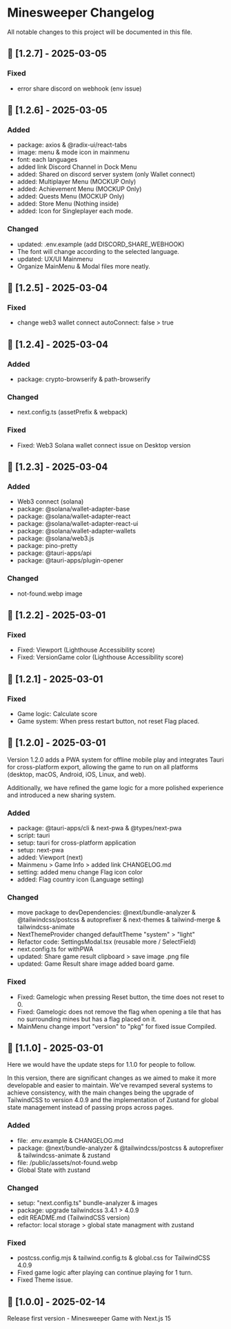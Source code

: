# Minesweeper Changelog
All notable changes to this project will be documented in this file.

## 📍 [1.2.7] - 2025-03-05
### Fixed
- error share discord on webhook (env issue)

## 📍 [1.2.6] - 2025-03-05
### Added
- package: axios & @radix-ui/react-tabs
- image: menu & mode icon in mainmenu
- font: each languages
- added link Discord Channel in Dock Menu
- added: Shared on discord server system (only Wallet connect)
- added: Multiplayer Menu (MOCKUP Only)
- added: Achievement Menu (MOCKUP Only)
- added: Quests Menu (MOCKUP Only)
- added: Store Menu (Nothing inside)
- added: Icon for Singleplayer each mode.

### Changed
- updated: .env.example (add DISCORD_SHARE_WEBHOOK)
- The font will change according to the selected language.
- updated: UX/UI Mainmenu
- Organize MainMenu & Modal files more neatly.

## 📍 [1.2.5] - 2025-03-04
### Fixed
- change web3 wallet connect autoConnect: false > true

## 📍 [1.2.4] - 2025-03-04
### Added
- package: crypto-browserify & path-browserify

### Changed
- next.config.ts (assetPrefix & webpack)

### Fixed
- Fixed: Web3 Solana wallet connect issue on Desktop version

## 📍 [1.2.3] - 2025-03-04
### Added
- Web3 connect (solana)
- package: @solana/wallet-adapter-base
- package: @solana/wallet-adapter-react
- package: @solana/wallet-adapter-react-ui
- package: @solana/wallet-adapter-wallets
- package: @solana/web3.js
- package: pino-pretty
- package: @tauri-apps/api
- package: @tauri-apps/plugin-opener

### Changed
- not-found.webp image

## 📍 [1.2.2] - 2025-03-01

### Fixed
- Fixed: Viewport (Lighthouse Accessibility score)
- Fixed: VersionGame color (Lighthouse Accessibility score)

## 📍 [1.2.1] - 2025-03-01

### Fixed
- Game logic: Calculate score
- Game system: When press restart button, not reset Flag placed.

## 📍 [1.2.0] - 2025-03-01
Version 1.2.0 adds a PWA system for offline mobile play and integrates Tauri for cross-platform export, allowing the game to run on all platforms (desktop, macOS, Android, iOS, Linux, and web).

Additionally, we have refined the game logic for a more polished experience and introduced a new sharing system.

### Added
- package: @tauri-apps/cli & next-pwa & @types/next-pwa
- script: tauri
- setup: tauri for cross-platform application
- setup: next-pwa
- added: Viewport (next)
- Mainmenu > Game Info > added link CHANGELOG.md
- setting: added menu change Flag icon color
- added: Flag country icon (Language setting)

### Changed
- move package to devDependencies: @next/bundle-analyzer & @tailwindcss/postcss & autoprefixer & next-themes & tailwind-merge & tailwindcss-animate
- NextThemeProvider changed defaultTheme "system" > "light"
- Refactor code: SettingsModal.tsx (reusable more / SelectField)
- next.config.ts for withPWA
- updated: Share game result clipboard > save image .png file
- updated: Game Result share image added board game.

### Fixed
- Fixed: Gamelogic when pressing Reset button, the time does not reset to 0.
- Fixed: Gamelogic does not remove the flag when opening a tile that has no surrounding mines but has a flag placed on it.
- MainMenu change import "version" to "pkg" for fixed issue Compiled.

## 📍 [1.1.0] - 2025-03-01
Here we would have the update steps for 1.1.0 for people to follow.

In this version, there are significant changes as we aimed to make it more developable and easier to maintain. We've revamped several systems to achieve consistency, with the main changes being the upgrade of TailwindCSS to version 4.0.9 and the implementation of Zustand for global state management instead of passing props across pages.

### Added
- file: .env.example & CHANGELOG.md
- package: @next/bundle-analyzer & @tailwindcss/postcss & autoprefixer & tailwindcss-animate & zustand
- file: /public/assets/not-found.webp
- Global State with zustand
### Changed
- setup: "next.config.ts" bundle-analyzer & images
- package: upgrade tailwindcss 3.4.1 > 4.0.9
- edit README.md (TailwindCSS version)
- refactor: local storage > global state managment with zustand
### Fixed
- postcss.config.mjs & tailwind.config.ts & global.css for TailwindCSS 4.0.9
- Fixed game logic after playing can continue playing for 1 turn.
- Fixed Theme issue.
 
## 📍 [1.0.0] - 2025-02-14
Release first version - Minesweeper Game with Next.js 15